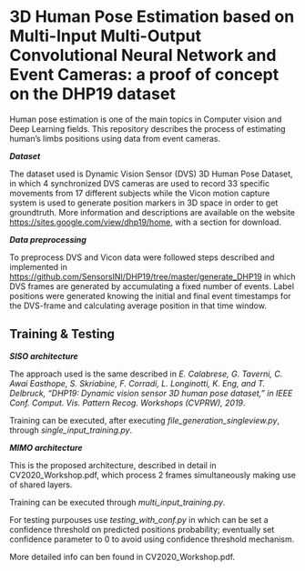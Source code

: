 # 3D Human Pose Estimation based on Multi-Input Multi-Output Convolutional Neural Network and Event Cameras: a proof of concept on the DHP19 dataset

Human pose estimation is one of the main topics in Computer vision and Deep Learning fields. This repository describes the process of estimating human’s limbs positions using data from event cameras.

***Dataset***

The dataset used is Dynamic Vision Sensor (DVS) 3D Human Pose Dataset, in which 4 synchronized DVS cameras are used to record 33 specific movements from 17 different subjects while the Vicon motion capture system is used to generate position markers in 3D space in order to get groundtruth. More information and descriptions are available on the website https://sites.google.com/view/dhp19/home, with a section for download.

***Data preprocessing***

To preprocess DVS and Vicon data were followed steps described and implemented in https://github.com/SensorsINI/DHP19/tree/master/generate_DHP19 in which DVS frames are generated by accumulating a fixed number of events. Label positions were generated knowing the initial and final event timestamps for the DVS-frame and calculating average position in that time window.

## Training & Testing

***SISO architecture***

The approach used is the same described in *E. Calabrese, G. Taverni, C. Awai Easthope, S. Skriabine, F. Corradi, L. Longinotti, K. Eng, and T. Delbruck, “DHP19: Dynamic vision sensor 3D human pose dataset,” in IEEE Conf. Comput. Vis. Pattern Recog. Workshops (CVPRW), 2019*.

Training can be executed, after executing *file_generation_singleview.py*, through *single_input_training.py*. 

***MIMO architecture***

This is the proposed architecture, described in detail in CV2020_Workshop.pdf, which process 2 frames simultaneously making use of shared layers.

Training can be executed through *multi_input_training.py*.

For testing purpouses use *testing_with_conf.py* in which can be set a confidence threshold on predicted positions probability; eventually set confidence parameter to 0 to avoid using confidence threshold mechanism.

More detailed info can ben found in CV2020_Workshop.pdf.
